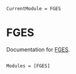 ```@meta
CurrentModule = FGES
```

# FGES

Documentation for [FGES](https://github.com/RobertGregg/FGES.jl).

```@index
```

```@autodocs
Modules = [FGES]
```
